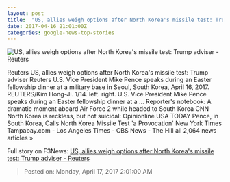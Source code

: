 ```yaml
---
layout: post
title:  "US, allies weigh options after North Korea's missile test: Trump adviser - Reuters"
date: 2017-04-16 21:01:00Z
categories: google-news-top-stories
---
```


![US, allies weigh options after North Korea's missile test: Trump adviser - Reuters](http://s4.reutersmedia.net/resources/r/?m=02&d=20170416&t=2&i=1180802312&w=&fh=545px&fw=&ll=&pl=&sq=&r=LYNXMPED3F0FY)

Reuters US, allies weigh options after North Korea's missile test: Trump adviser Reuters U.S. Vice President Mike Pence speaks during an Easter fellowship dinner at a military base in Seoul, South Korea, April 16, 2017. REUTERS/Kim Hong-Ji. 1/14. left. right. U.S. Vice President Mike Pence speaks during an Easter fellowship dinner at a ... Reporter's notebook: A dramatic moment aboard Air Force 2 while headed to South Korea CNN North Korea is reckless, but not suicidal: Opinionline USA TODAY Pence, in South Korea, Calls North Korea Missile Test 'a Provocation' New York Times Tampabay.com - Los Angeles Times - CBS News - The Hill all 2,064 news articles »


Full story on F3News: [US, allies weigh options after North Korea's missile test: Trump adviser - Reuters](http://www.f3nws.com/n/CurcFE)

> Posted on: Monday, April 17, 2017 2:01:00 AM

